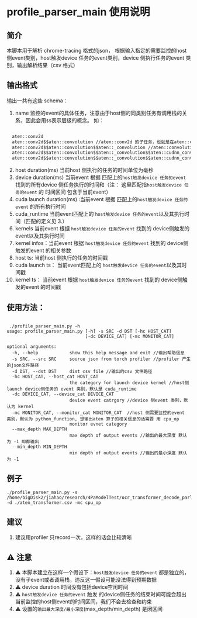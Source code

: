 <!--
 * @Author: jiahao.wang jiahao.wang@montage-tech.com
 * @Date: 2023-09-07 10:14:01
 * @LastEditors: jiahao.wang
 * @LastEditTime: 2023-09-18 16:34:11
 * @Description: file content
-->
# profile_parser_main 使用说明

## 简介

本脚本用于解析 chrome-tracing 格式的json， 根据输入指定的需要监控的host侧event类别，host触发device 任务的event类别，device 侧执行任务的event 类别，输出解析结果（csv 格式）

## 输出格式

输出一共有这些 schema：   

1. name 监控的event的具体任务，注意由于host侧的同类别任务有调用栈的关系，因此会用`$$`表示层级的概念。 如：

  ```txt

    aten::conv2d
    aten::conv2d$$aten::convolution //aten::conv2d 的子任务，也就是在aten::conv2d执行过程中执行的任务
    aten::conv2d$$aten::convolution$$aten::_convolution //aten::convolution 的子任务
    aten::conv2d$$aten::convolution$$aten::_convolution$$aten::cudnn_convolution //aten::_convolution 的子任务
    aten::conv2d$$aten::convolution$$aten::_convolution$$aten::cudnn_convolution$$aten::empty //aten::cudnn_convolution 的子任务
  ```

  2. host duration(ms) 当前host 侧执行的任务的时间单位为毫秒
  3. device duration(ms) 当前event 根据 匹配上的`host触发device 任务的event` 找到的所有device 侧任务执行的时间和（注： 这里匹配指`host触发device 任务的event` 的 时间区间 包含于当前event）
  4. cuda launch duration(ms) :当前event 根据 匹配上的`host触发device 任务的event` 的所有执行时间
  5. cuda_runtime 当前event匹配上的 `host触发device 任务的event`以及其执行时间（匹配的定义见 3.）  
  6. kernels 当前event 根据 `host触发device 任务的event` 找到的 device侧触发的event以及其执行时间
  7. kernel infos：当前event 根据 `host触发device 任务的event` 找到的 device侧触发的event 的相关参数
  8. host ts: 当前host 侧执行的任务的时间戳
  9. cuda launch ts：  当前event匹配上的 `host触发device 任务的event`以及其时间戳
  10. kernel ts： 当前event 根据 `host触发device 任务的event` 找到的 device侧触发的event 的时间戳

## 使用方法：

```shell

 ./profile_parser_main.py -h
usage: profile_parser_main.py [-h] -s SRC -d DST [-hc HOST_CAT]
                              [-dc DEVICE_CAT] [-mc MONITOR_CAT]

optional arguments:
  -h, --help            show this help message and exit //输出帮助信息
  -s SRC, --src SRC     source json from torch profiler //profiler 产生的json文件路径
  -d DST, --dst DST     dist csv file //输出的csv 文件路径
  -hc HOST_CAT, --host_cat HOST_CAT
                        the category for launch device kernel //host侧launch device侧任务的 event 类别，默认是 cuda_runtime
  -dc DEVICE_CAT, --device_cat DEVICE_CAT 
                        device event catrgory //device 侧event 类别，默认为 kernel
  -mc MONITOR_CAT, --monitor_cat MONITOR_CAT  //host 侧需要监控的event 类别，默认为 python_function, 想输出aten 算子的相关信息的话需要 用 cpu_op
                        monitor evnet category
  --max_depth MAX_DEPTH
                        max depth of output events //输出的最大深度 默认为 -1 即都输出
  --min_depth MIN_DEPTH
                        min depth of output events //输出的最小深度 默认为 -1

```

## 例子

```shell
./profile_parser_main.py -s /home/bigDisk2/jiahao/research/4PaModelTest/ocr_transformer_decode_parlance_batch_1/trace.json -d ./aten_transformer.csv -mc cpu_op
```

## 建议

1. 建议用profiler 只record一次，这样的话会比较清晰

## :warning: 注意

1. :warning: 本脚本建立在这样一个假设下：`host触发device 任务的event` 都是独立的，没有子event或者调用栈，违反这一假设可能没法得到预期数据
2. :warning: device duration 时间没有包括device空闲时间
3. :warning: `host触发device 任务的event` 触发 的device侧任务的结束时间可能会超出当前监控的host侧event的时间区间，我们不会去检查和约束
4. :warning: 设置的`输出最大深度/最小深度`(max_depth/min_depth) 是闭区间


